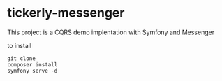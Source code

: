 # tickerly-messenger

This project is a CQRS demo implentation with Symfony and Messenger

to install
```
git clone 
composer install
symfony serve -d
```
